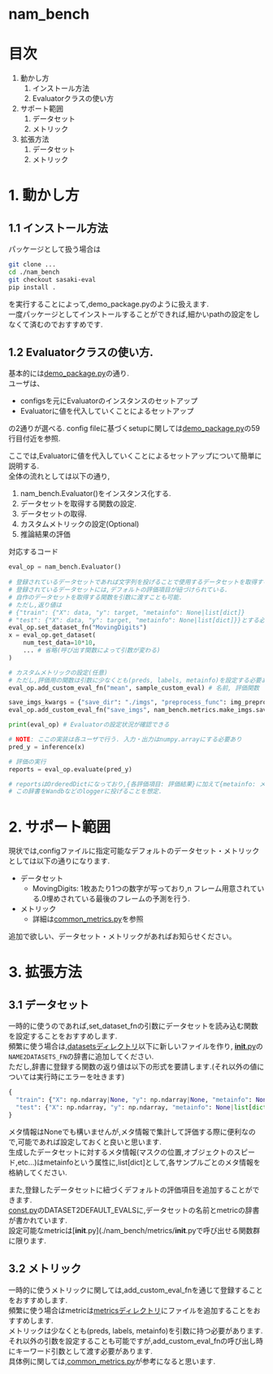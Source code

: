 # nam_bench

# 目次
1. 動かし方
   1. インストール方法
   2. Evaluatorクラスの使い方
2. サポート範囲
   1. データセット
   2. メトリック
3. 拡張方法
   1. データセット
   2. メトリック



# 1. 動かし方
## 1.1 インストール方法
パッケージとして扱う場合は

```bash
git clone ...
cd ./nam_bench
git checkout sasaki-eval
pip install .
```

を実行することによって,demo_package.pyのように扱えます.  
一度パッケージとしてインストールすることができれば,細かいpathの設定をしなくて済むのでおすすめです.

## 1.2 Evaluatorクラスの使い方.
基本的には[demo_package.py](./demo_package.py)の通り.  
ユーザは、

* configsを元にEvaluatorのインスタンスのセットアップ
* Evaluatorに値を代入していくことによるセットアップ

の2通りが選べる.
config fileに基づくsetupに関しては[demo_package.py](./demo_package.py)の59行目付近を参照.

ここでは,Evaluatorに値を代入していくことによるセットアップについて簡単に説明する.  
全体の流れとしては以下の通り,
1. nam_bench.Evaluator()をインスタンス化する.
2. データセットを取得する関数の設定.
3. データセットの取得.
4. カスタムメトリックの設定(Optional)
5. 推論結果の評価


対応するコード
```python
eval_op = nam_bench.Evaluator()
    
# 登録されているデータセットであれば文字列を投げることで使用するデータセットを取得する関数が設定される.
# 登録されているデータセットには,デフォルトの評価項目が紐づけられている.
# 自作のデータセットを取得する関数を引数に渡すことも可能.
# ただし,返り値は
# {"train": {"X": data, "y": target, "metainfo": None|list[dict]}
# "test": {"X": data, "y": target, "metainfo": None|list[dict]}}とする必要あり.
eval_op.set_dataset_fn("MovingDigits")
x = eval_op.get_dataset(
    num_test_data=10*10,
    ... # 省略(呼び出す関数によって引数が変わる)
)

# カスタムメトリックの設定(任意)
# ただし,評価用の関数は引数に少なくとも(preds, labels, metainfo)を設定する必要あり.
eval_op.add_custom_eval_fn("mean", sample_custom_eval) # 名前, 評価関数

save_imgs_kwargs = {"save_dir": "./imgs", "preprocess_func": img_preprocess_fn}
eval_op.add_custom_eval_fn("save_imgs", nam_bench.metrics.make_imgs.save_imgs, **save_imgs_kwargs) # 名前, 評価関数, 評価関数の一部の引数

print(eval_op) # Evaluatorの設定状況が確認できる

# NOTE: ここの実装は各ユーザで行う. 入力・出力はnumpy.arrayにする必要あり
pred_y = inference(x)

# 評価の実行
reports = eval_op.evaluate(pred_y)

# reportsはOrderedDictになっており,{各評価項目: 評価結果}に加えて{metainfo: メタ情報}のキーが追加されている.
# この辞書をWandbなどのloggerに投げることを想定.
```


# 2. サポート範囲
現状では,configファイルに指定可能なデフォルトのデータセット・メトリックとしては以下の通りになります.

* データセット
  * MovingDigits: 1枚あたり1つの数字が写っており,n フレーム用意されている.0埋めされている最後のフレームの予測を行う.
* メトリック
  * 詳細は[common_metrics.py](./nam_bench/metrics/common_metrics.py)を参照

追加で欲しい、データセット・メトリックがあればお知らせください。


# 3. 拡張方法
## 3.1 データセット
一時的に使うのであれば,set_dataset_fnの引数にデータセットを読み込む関数を設定することをおすすめします.  
頻繁に使う場合は,[datasetsディレクトリ](./nam_bench/datasets)以下に新しいファイルを作り,
[__init__.py](./nam_bench/datasets/__init__.py)の```NAME2DATASETS_FN```の辞書に追加してください.  
ただし,辞書に登録する関数の返り値は以下の形式を要請します.(それ以外の値については実行時にエラーを吐きます)
```python
{
  "train": {"X": np.ndarray|None, "y": np.ndarray|None, "metainfo": None|list[dict]}
  "test": {"X": np.ndarray, "y": np.ndarray, "metainfo": None|list[dict]}
}
```

メタ情報はNoneでも構いませんが,メタ情報で集計して評価する際に便利なので,可能であれば設定しておくと良いと思います.  
生成したデータセットに対するメタ情報(マスクの位置,オブジェクトのスピード,etc...)はmetainfoという属性に,list[dict]として,各サンプルごとのメタ情報を格納してください.　　

また,登録したデータセットに紐づくデフォルトの評価項目を追加することができます.  
[const.py](./nam_bench/const.py)のDATASET2DEFAULT_EVALSに,データセットの名前とmetricの辞書が書かれています.  
設定可能なmetricは[__init__.py](./nam_bench/metrics/__init__.pyで呼び出せる関数群に限ります.


## 3.2 メトリック
一時的に使うメトリックに関しては,add_custom_eval_fnを通じて登録することをおすすめします.  
頻繁に使う場合はmetricは[metricsディレクトリ](./nam_bench/metrics)にファイルを追加することをおすすめします.  
メトリックは少なくとも(preds, labels, metainfo)を引数に持つ必要があります.  
それ以外の引数を設定することも可能ですが,add_custom_eval_fnの呼び出し時にキーワード引数として渡す必要があります.  
具体例に関しては,[common_metrics.py](./nam_bench/metrics/common_metrics.py)が参考になると思います.
